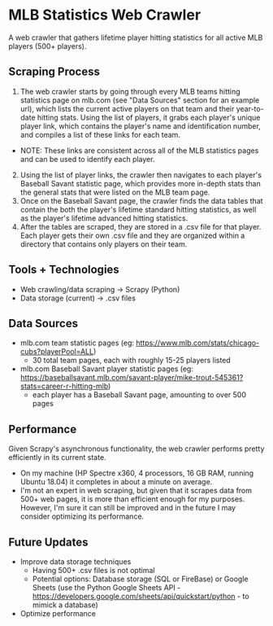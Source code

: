 # MLB Statistics Web Crawler

A web crawler that gathers lifetime player hitting statistics for all active MLB players (500+ players).

## Scraping Process

1. The web crawler starts by going through every MLB teams hitting statistics page on mlb.com (see "Data Sources" section for an example url), which lists the current active players on that team and their year-to-date hitting stats. Using the list of players, it grabs each player's unique player link, which contains the player's name and identification number, and compiles a list of these links for each team. 
  - NOTE: These links are consistent across all of the MLB statistics pages and can be used to identify each player.
2. Using the list of player links, the crawler then navigates to each player's Baseball Savant statistic page, which provides more in-depth stats than the general stats that were listed on the MLB team page.
3. Once on the Baseball Savant page, the crawler finds the data tables that contain the both the player's lifetime standard hitting statistics, as well as the player's lifetime advanced hitting statistics.
4. After the tables are scraped, they are stored in a .csv file for that player. Each player gets their own .csv file and they are organized within a directory that contains only players on their team.

## Tools + Technologies

- Web crawling/data scraping -> Scrapy (Python)
- Data storage (current) -> .csv files

## Data Sources

- mlb.com team statistic pages (eg: https://www.mlb.com/stats/chicago-cubs?playerPool=ALL)
  - 30 total team pages, each with roughly 15-25 players listed
- mlb.com Baseball Savant player statistic pages (eg: https://baseballsavant.mlb.com/savant-player/mike-trout-545361?stats=career-r-hitting-mlb)
  - each player has a Baseball Savant page, amounting to over 500 pages
  
## Performance

Given Scrapy's asynchronous functionality, the web crawler performs pretty efficiently in its current state. 
- On my machine (HP Spectre x360, 4 processors, 16 GB RAM, running Ubuntu 18.04) it completes in about a minute on average.
- I'm not an expert in web scraping, but given that it scrapes data from 500+ web pages, it is more than efficient enough for my purposes. However, I'm sure it can still be improved and in the future I may consider optimizing its performance.

## Future Updates

- Improve data storage techniques
  - Having 500+ .csv files is not optimal
  - Potential options: Database storage (SQL or FireBase) or Google Sheets (use the Python Google Sheets API - https://developers.google.com/sheets/api/quickstart/python - to mimick a database)
- Optimize performance


